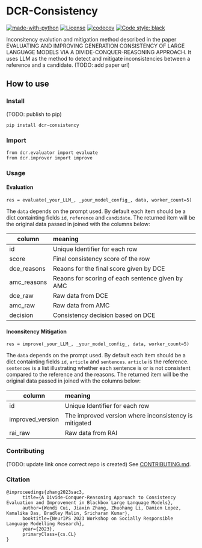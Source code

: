 # DCR-Consistency
[![made-with-python](https://img.shields.io/badge/Made%20with-Python-red.svg)](#python)
[![License](https://img.shields.io/github/license/intuit/email-decomposer)](https://raw.githubusercontent.com/intuit/email-decomposer/master/LICENSE)
[![codecov](https://codecov.tools.a.intuit.com/ghe/wcui/divide-conquer-metric/branch/main/graph/badge.svg)](https://codecov.tools.a.intuit.com/ghe/wcui/divide-conquer-metric)
[![Code style: black](https://img.shields.io/badge/code%20style-black-000000.svg)](https://github.com/psf/black)

Inconsitency evalution and mitigation method described in the paper EVALUATING AND IMPROVING GENERATION CONSISTENCY OF LARGE LANGUAGE MODELS VIA A DIVIDE-CONQUER-REASONING APPROACH. It uses LLM as the method to detect and mitigate inconsistencies between a reference and a candidate. (TODO: add paper url)

## How to use
### Install 
(TODO: publish to pip)
```
pip install dcr-consistency
```
### Import
```
from dcr.evaluator import evaluate
from dcr.improver import improve
```

### Usage
#### Evaluation
```
res = evaluate(_your_LLM_, _your_model_config_, data, worker_count=5)
```
The `data` depends on the prompt used. By default each item should be a dict containting fields `id`, `reference` and `candidate`. The returned item will be the original data passed in joined with the columns below:

| column  | meaning   |
|-------------|:------------|
|  id | Unique Identifier for each row | 
|  score | Final consistency score of the row | 
| dce_reasons | Reaons for the final score given by DCE| 
| amc_reasons | Reaons for scoring of each sentence given by AMC | 
|  dce_raw | Raw data from DCE | 
| amc_raw | Raw data from AMC | 
|  decision | Consistency decision based on DCE | 

#### Inconsitency Mitigation
```
res = improve(_your_LLM_, _your_model_config_, data, worker_count=5)
```

The `data` depends on the prompt used. By default each item should be a dict containting fields `id`, `article` and `sentences`. `article` is the reference. `sentences` is a list illustrating whether each sentence is or is not consistent compared to the reference and the reasons. The returned item will be the original data passed in joined with the columns below:

| column  | meaning   |
|-------------|:------------|
|  id | Unique Identifier for each row | 
|  improved_version | The improved version where inconsistency is mitigated | 
| rai_raw | Raw data from RAI| 

### Contributing

(TODO: update link once correct repo is created)
See [CONTRIBUTING.md](https://github.com/intuit/to_be_created/blob/main/CONTRIBUTING.md).



### Citation 

```
@inproceedings{zhang2023sac3,
      title={A Divide-Conquer-Reasoning Approach to Consistency Evaluation and Improvement in Blackbox Large Language Models},
      author={Wendi Cui, Jiaxin Zhang, Zhuohang Li, Damien Lopez, Kamalika Das, Bradley Malin, Sricharan Kumar},
      booktitle={NeurIPS 2023 Workshop on Socially Responsible Language Modelling Research},
      year={2023},
      primaryClass={cs.CL}
}
```
